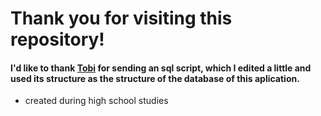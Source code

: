 # Thank you for visiting this repository!
#### I'd like to thank [Tobi](https://github.com/Tobi200774) for sending an sql script, which I edited a little and used its structure as the structure of the database of this aplication.

- created during high school studies

